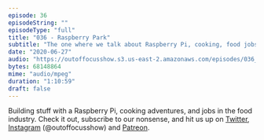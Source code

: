 ```yaml
---
episode: 36
episodeString: ""
episodeType: "full"
title: "036 - Raspberry Park"
subtitle: "The one where we talk about Raspberry Pi, cooking, food jobs." 
date: "2020-06-27"
audio: "https://outoffocusshow.s3.us-east-2.amazonaws.com/episodes/036_+Raspberry-Park.mp3"
bytes: 68148864
mime: "audio/mpeg"
duration: "1:10:59"
draft: false
---
```


Building stuff with a Raspberry Pi, cooking adventures, and jobs in the food industry. 
Check it out, subscribe to our nonsense, and hit us up on [Twitter][twit], [Instagram][insta] (\@outoffocusshow) and [Patreon][patreon].

[twit]: https://twitter.com/outoffocusshow
[insta]: https://instagram.com/outoffocusshow
[patreon]: https://www.patreon.com/outoffocusshow
